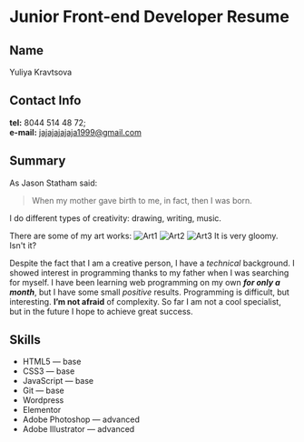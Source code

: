 # Junior Front-end Developer Resume

## Name
Yuliya Kravtsova

## Contact Info
**tel:** 8044 514 48 72; <br>
**e-mail:** jajajajajaja1999@gmail.com

## Summary
As Jason Statham said:
>When my mother gave birth to me, in fact, then I was born.

I do different types of creativity: drawing, writing, music. 

There are some of my art works:
![Art1](https://i.ibb.co/jv0XnDV/1.jpg)
![Art2](https://i.ibb.co/3mQWTJV/IMG-20190826-162853-472.jpg)
![Art3](https://i.ibb.co/wRCmYN5/deutmilc-art-1-Bp7-Vzj-BT1-J.jpg)
It is very gloomy. Isn't it? <br>

Despite the fact that I am a creative person, I have a _technical_ background. I showed interest in programming thanks to my father when I was searching for myself. I have been learning web programming on my own _**for only a month**_, but I have some small _positive_ results. Programming is difficult, but interesting. **I’m not afraid** of complexity. So far I am not a cool specialist, but in the future I hope to achieve great success.

## Skills
* HTML5 — base
* CSS3 — base
* JavaScript — base
* Git — base
* Wordpress
* Elementor
* Adobe Photoshop — advanced
* Adobe Illustrator — advanced
